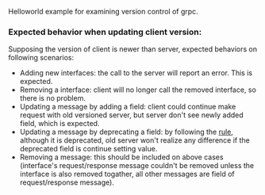 
Helloworld example for examining version control of grpc.

### Expected behavior when updating client version:

Supposing the version of client is newer than server, expected behaviors on following scenarios:

* Adding new interfaces: the call to the server will report an error. This is expected.
* Removing a interface: client will no longer call the removed interface, so there is no problem.
* Updating a message by adding a field: client could continue make request with old versioned server, but server don't see newly added field, which is expected.
* Updating a message by deprecating a field: by following the [rule](https://developers.google.com/protocol-buffers/docs/proto#updating), although it is deprecated, old server won't realize any difference if the deprecated field is continue setting value.
* Removing a message: this should be included on above cases (interface's request/response message couldn't be removed unless the interface is also removed togather, all other messages are field of request/response message).
